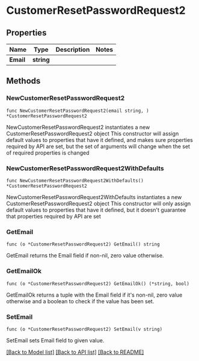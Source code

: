 # CustomerResetPasswordRequest2

## Properties

Name | Type | Description | Notes
------------ | ------------- | ------------- | -------------
**Email** | **string** |  | 

## Methods

### NewCustomerResetPasswordRequest2

`func NewCustomerResetPasswordRequest2(email string, ) *CustomerResetPasswordRequest2`

NewCustomerResetPasswordRequest2 instantiates a new CustomerResetPasswordRequest2 object
This constructor will assign default values to properties that have it defined,
and makes sure properties required by API are set, but the set of arguments
will change when the set of required properties is changed

### NewCustomerResetPasswordRequest2WithDefaults

`func NewCustomerResetPasswordRequest2WithDefaults() *CustomerResetPasswordRequest2`

NewCustomerResetPasswordRequest2WithDefaults instantiates a new CustomerResetPasswordRequest2 object
This constructor will only assign default values to properties that have it defined,
but it doesn't guarantee that properties required by API are set

### GetEmail

`func (o *CustomerResetPasswordRequest2) GetEmail() string`

GetEmail returns the Email field if non-nil, zero value otherwise.

### GetEmailOk

`func (o *CustomerResetPasswordRequest2) GetEmailOk() (*string, bool)`

GetEmailOk returns a tuple with the Email field if it's non-nil, zero value otherwise
and a boolean to check if the value has been set.

### SetEmail

`func (o *CustomerResetPasswordRequest2) SetEmail(v string)`

SetEmail sets Email field to given value.



[[Back to Model list]](../README.md#documentation-for-models) [[Back to API list]](../README.md#documentation-for-api-endpoints) [[Back to README]](../README.md)



